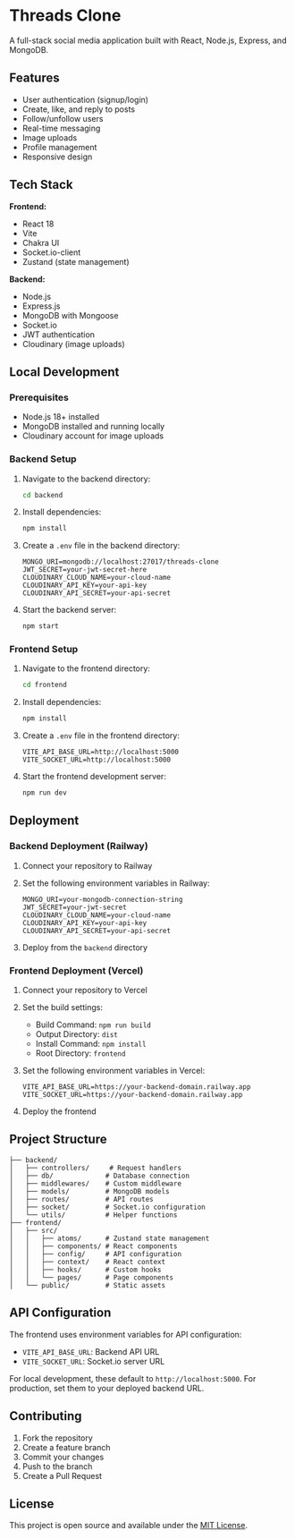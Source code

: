 # Threads Clone

A full-stack social media application built with React, Node.js, Express, and MongoDB.

## Features

- User authentication (signup/login)
- Create, like, and reply to posts
- Follow/unfollow users
- Real-time messaging
- Image uploads
- Profile management
- Responsive design

## Tech Stack

**Frontend:**
- React 18
- Vite
- Chakra UI
- Socket.io-client
- Zustand (state management)

**Backend:**
- Node.js
- Express.js
- MongoDB with Mongoose
- Socket.io
- JWT authentication
- Cloudinary (image uploads)

## Local Development

### Prerequisites
- Node.js 18+ installed
- MongoDB installed and running locally
- Cloudinary account for image uploads

### Backend Setup

1. Navigate to the backend directory:
   ```bash
   cd backend
   ```

2. Install dependencies:
   ```bash
   npm install
   ```

3. Create a `.env` file in the backend directory:
   ```
   MONGO_URI=mongodb://localhost:27017/threads-clone
   JWT_SECRET=your-jwt-secret-here
   CLOUDINARY_CLOUD_NAME=your-cloud-name
   CLOUDINARY_API_KEY=your-api-key
   CLOUDINARY_API_SECRET=your-api-secret
   ```

4. Start the backend server:
   ```bash
   npm start
   ```

### Frontend Setup

1. Navigate to the frontend directory:
   ```bash
   cd frontend
   ```

2. Install dependencies:
   ```bash
   npm install
   ```

3. Create a `.env` file in the frontend directory:
   ```
   VITE_API_BASE_URL=http://localhost:5000
   VITE_SOCKET_URL=http://localhost:5000
   ```

4. Start the frontend development server:
   ```bash
   npm run dev
   ```

## Deployment

### Backend Deployment (Railway)

1. Connect your repository to Railway
2. Set the following environment variables in Railway:
   ```
   MONGO_URI=your-mongodb-connection-string
   JWT_SECRET=your-jwt-secret
   CLOUDINARY_CLOUD_NAME=your-cloud-name
   CLOUDINARY_API_KEY=your-api-key
   CLOUDINARY_API_SECRET=your-api-secret
   ```

3. Deploy from the `backend` directory

### Frontend Deployment (Vercel)

1. Connect your repository to Vercel
2. Set the build settings:
   - Build Command: `npm run build`
   - Output Directory: `dist`
   - Install Command: `npm install`
   - Root Directory: `frontend`

3. Set the following environment variables in Vercel:
   ```
   VITE_API_BASE_URL=https://your-backend-domain.railway.app
   VITE_SOCKET_URL=https://your-backend-domain.railway.app
   ```

4. Deploy the frontend

## Project Structure

```
├── backend/
│   ├── controllers/     # Request handlers
│   ├── db/             # Database connection
│   ├── middlewares/    # Custom middleware
│   ├── models/         # MongoDB models
│   ├── routes/         # API routes
│   ├── socket/         # Socket.io configuration
│   └── utils/          # Helper functions
├── frontend/
│   ├── src/
│   │   ├── atoms/      # Zustand state management
│   │   ├── components/ # React components
│   │   ├── config/     # API configuration
│   │   ├── context/    # React context
│   │   ├── hooks/      # Custom hooks
│   │   └── pages/      # Page components
│   └── public/         # Static assets
```

## API Configuration

The frontend uses environment variables for API configuration:

- `VITE_API_BASE_URL`: Backend API URL
- `VITE_SOCKET_URL`: Socket.io server URL

For local development, these default to `http://localhost:5000`.
For production, set them to your deployed backend URL.

## Contributing

1. Fork the repository
2. Create a feature branch
3. Commit your changes
4. Push to the branch
5. Create a Pull Request

## License

This project is open source and available under the [MIT License](LICENSE).

